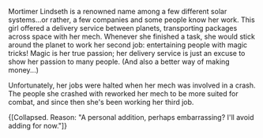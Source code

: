 Mortimer Lindseth is a renowned name among a few different solar systems...or rather, a few companies and some people know her work. This girl offered a delivery service between planets, transporting packages across space with her mech. Whenever she finished a task, she would stick around the planet to work her second job: entertaining people with magic tricks! Magic is her true passion; her delivery service is just an excuse to show her passion to many people. (And also a better way of making money...)

Unfortunately, her jobs were halted when her mech was involved in a crash. The people she crashed with reworked her mech to be more suited for combat, and since then she's been working her third job.

{[Collapsed. Reason: "A personal addition, perhaps embarrassing? I'll avoid adding for now."]}
